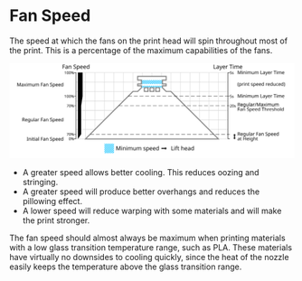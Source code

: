 Fan Speed
====
The speed at which the fans on the print head will spin throughout most of the print. This is a percentage of the maximum capabilities of the fans.

![Which fan speed is used where](images/cool_fan_speed.svg)

* A greater speed allows better cooling. This reduces oozing and stringing.
* A greater speed will produce better overhangs and reduces the pillowing effect.
* A lower speed will reduce warping with some materials and will make the print stronger.

The fan speed should almost always be maximum when printing materials with a low glass transition temperature range, such as PLA. These materials have virtually no downsides to cooling quickly, since the heat of the nozzle easily keeps the temperature above the glass transition range.
